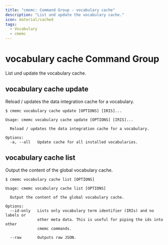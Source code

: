```yaml
---
title: "cmemc: Command Group - vocabulary cache"
description: "List und update the vocabulary cache."
icon: material/cached
tags:
  - Vocabulary
  - cmemc
---
```

# vocabulary cache Command Group

List und update the vocabulary cache.

## vocabulary cache update

Reload / updates the data integration cache for a vocabulary.

```shell-session
$ cmemc vocabulary cache update [OPTIONS] [IRIS]...
```

```text
Usage: cmemc vocabulary cache update [OPTIONS] [IRIS]...

  Reload / updates the data integration cache for a vocabulary.

Options:
  -a, --all   Update cache for all installed vocabularies.
```
## vocabulary cache list

Output the content of the global vocabulary cache.

```shell-session
$ cmemc vocabulary cache list [OPTIONS]
```

```text
Usage: cmemc vocabulary cache list [OPTIONS]

  Output the content of the global vocabulary cache.

Options:
  --id-only   Lists only vocabulary term identifier (IRIs) and no labels or
              other meta data. This is useful for piping the ids into other
              cmemc commands.

  --raw       Outputs raw JSON.
```
